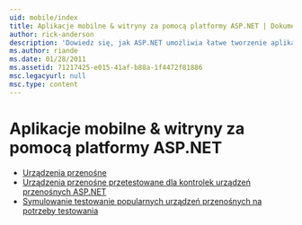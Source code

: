 ```yaml
---
uid: mobile/index
title: Aplikacje mobilne & witryny za pomocą platformy ASP.NET | Dokumentacja firmy Microsoft
author: rick-anderson
description: 'Dowiedz się, jak ASP.NET umożliwia łatwe tworzenie aplikacji sieci Web dla urządzeń przenośnych'
ms.author: riande
ms.date: 01/28/2011
ms.assetid: 71217425-e015-41af-b88a-1f4472f81886
msc.legacyurl: null
msc.type: content
---
```

<a name="mobile-apps--sites-with-aspnet"></a>Aplikacje mobilne & witryny za pomocą platformy ASP.NET
====================
- [Urządzenia przenośne](overview.md)
- [Urządzenia przenośne przetestowane dla kontrolek urządzeń przenośnych ASP.NET](tested-devices.md)
- [Symulowanie testowanie popularnych urządzeń przenośnych na potrzeby testowania](device-simulators.md)
